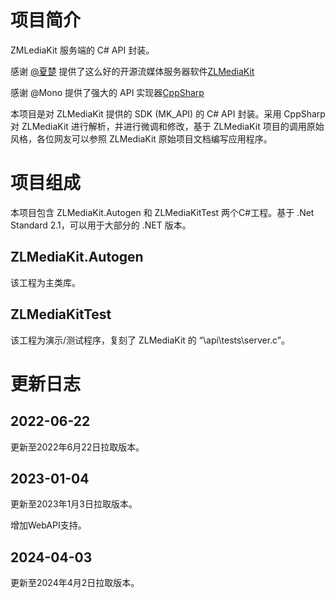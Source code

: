 # 项目简介
 ZMLediaKit 服务端的 C# API 封装。
 
 感谢 [@夏楚](https://github.com/xia-chu) 提供了这么好的开源流媒体服务器软件[ZLMediaKit ](https://github.com/ZLMediaKit/ZLMediaKit)
 
 感谢 @Mono 提供了强大的 API 实现器[CppSharp](https://github.com/mono/CppSharp)
 
 本项目是对 ZLMediaKit 提供的 SDK (MK_API) 的 C# API 封装。采用 CppSharp 对 ZLMediaKit 进行解析，并进行微调和修改，基于 ZLMediaKit 项目的调用原始风格，各位网友可以参照 ZLMediaKit 原始项目文档编写应用程序。
 
# 项目组成
 本项目包含 ZLMediaKit.Autogen 和 ZLMediaKitTest 两个C#工程。基于 .Net Standard 2.1，可以用于大部分的 .NET 版本。
 ## ZLMediaKit.Autogen
 该工程为主类库。
 
 ## ZLMediaKitTest
 该工程为演示/测试程序，复刻了 ZLMediaKit 的 “\api\tests\server.c”。
 
# 更新日志
 ## 2022-06-22
 更新至2022年6月22日拉取版本。
 
 ## 2023-01-04
 更新至2023年1月3日拉取版本。
 
 增加WebAPI支持。
 
 ## 2024-04-03
 更新至2024年4月2日拉取版本。
